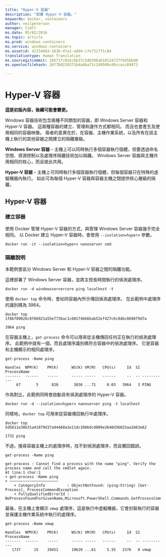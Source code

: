 ```yaml
---
title: "Hyper-V 容器"
description: "部署 Hyper-V 容器。"
keywords: docker, containers
author: neilpeterson
manager: timlt
ms.date: 05/02/2016
ms.topic: article
ms.prod: windows-containers
ms.service: windows-containers
ms.assetid: 42154683-163b-47a1-add4-c7e7317f1c04
translationtype: Human Translation
ms.sourcegitcommit: 18571fc02ecbb37c5db596a610124727f6d5bb90
ms.openlocfilehash: 2677b9228371b4a4ba72c249509cd9ccacc89473

---
```


# Hyper-V 容器

**這是初版內容，後續可能會變更。** 

Windows 容器技術包含兩種不同類型的容器，即 Windows Server 容器和 Hyper-V 容器。 這兩種容器的建立、管理和運作方式都相同。 而且也會產生及使用相同的容器映像。 兩者的差異在於，在容器、主機作業系統，以及所有在該主機上執行的其他容器之間建立的隔離層級。

**Windows Server 容器** – 主機上可以同時執行多個容器執行個體，但要透過命名空間、資源控制以及處理序隔離技術加以隔離。  Windows Server 容器與主機共用相同的核心，而且彼此共用。

**Hyper-V 容器** – 主機上可同時執行多個容器執行個體，但每個容器只在特殊的虛擬機器內執行。 如此可為每個 Hyper-V 容器與容器主機之間提供核心層級的隔離。

## Hyper-V 容器

### 建立容器

使用 Docker 管理 Hyper-V 容器的方式，與管理 Windows Server 容器幾乎完全相同。 以 Docker 建立 Hyper-V 容器時，會使用 `--isolation=hyperv` 參數。

```none
docker run -it --isolation=hyperv nanoserver cmd
```

### 隔離說明

本範例會區分 Windows Server 和 Hyper-V 容器之間的隔離功能。 

這裡部署了 Windows Server 容器，並將主控長時間執行的偵測處理序。

```none
docker run -d windowsservercore ping localhost -t
```

使用 `docker top` 命令時，會如同容器內所示傳回偵測處理序。 在此範例中處理序的識別碼為 3964。

```none
docker top 1f8bf89026c8f66921a55e773bac1c60174bb6bab52ef427c6c8dbc8698f9d7a

3964 ping
```

在容器主機上，`get-process` 命令可以用來從主機傳回任何正在執行的偵測處理序。 此範例中就有一個，而且處理序識別碼符合容器中的偵測處理序。 它是容器和主機顯示的相同處理序。

```none
get-process -Name ping

Handles  NPM(K)    PM(K)      WS(K) VM(M)   CPU(s)     Id  SI ProcessName
-------  ------    -----      ----- -----   ------     --  -- -----------
     67       5      820       3836 ...71     0.03   3964   3 PING
```

作為對比，此範例同時會啟動具有偵測處理序的 Hyper-V 容器。 

```none
docker run -d --isolation=hyperv nanoserver ping -t localhost
```

同樣地，`docker top` 可用來從容器傳回執行中處理序。

```none
docker top 5d5611e38b31a41879d37a94468a1e11dc1086dcd009e2640d36023aa1663e62

1732 ping
```

不過，搜尋容器主機上的處理序時，找不到偵測處理序，而且擲回錯誤。

```none
get-process -Name ping

get-process : Cannot find a process with the name "ping". Verify the process name and call the cmdlet again.
At line:1 char:1
+ get-process -Name ping
+ ~~~~~~~~~~~~~~~~~~~~~~
    + CategoryInfo          : ObjectNotFound: (ping:String) [Get-Process], ProcessCommandException
    + FullyQualifiedErrorId : NoProcessFoundForGivenName,Microsoft.PowerShell.Commands.GetProcessCommand
```

最後，在主機上會顯示 `vmwp` 處理序，這是執行中虛擬機器，它會封裝執行的容器並保護主機作業系統中執行的處理序。

```none
get-process -Name vmwp

Handles  NPM(K)    PM(K)      WS(K) VM(M)   CPU(s)     Id  SI ProcessName
-------  ------    -----      ----- -----   ------     --  -- -----------
   1737      15    39452      19620 ...61     5.55   2376   0 vmwp
```



<!--HONumber=Jun16_HO4-->


